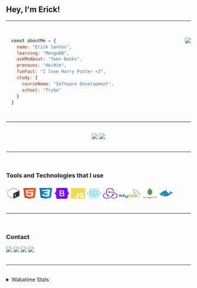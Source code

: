## Hey, I'm Erick!

---
</br>
<div align="center">
  <img height="200px" align="right" style="margin-left:30px;" src="https://media.tumblr.com/tumblr_m4vjobYRbG1qj3ir1.gif" />
  <div align="left" style="display: inline_block" markdown="1">
    
```js
  const aboutMe = {
    name: "Erick Santos",
    learning: "MongoDB",
    askMeAbout: "Teen Books",
    pronouns: "He/Him",
    funFact: "I love Harry Potter <3",
    study: {
      courseName: "Software Development",
      school: "Trybe"
    }
  }
```
    
  </div>
</div>
</br>

---

</br>
<div align="center">
  <img height="180em" src="https://github-readme-stats.vercel.app/api?username=erick-ol&show_icons=true&theme=dracula&include_all_commits=true&count_private=true&icon_color=2FC18C&title_color=2FC18C&bg_color=1A1D21"/>
  <img height="180em" src="https://github-readme-stats.vercel.app/api/top-langs/?username=erick-ol&layout=compact&langs_count=7&theme=dracula&title_color=2FC18C&bg_color=1A1D21"/>
</div>
</br>

---

</br>

### Tools and Technologies that I use

<div>
  <img align="center" alt="bash" height="30" width="40" src="https://raw.githubusercontent.com/devicons/devicon/master/icons/bash/bash-original.svg">
  <img align="center" alt="HTML" height="30" width="40" src="https://raw.githubusercontent.com/devicons/devicon/master/icons/html5/html5-original.svg">
  <img align="center" alt="CSS" height="30" width="40" src="https://raw.githubusercontent.com/devicons/devicon/master/icons/css3/css3-original.svg">
  <img align="center" alt="bootstrap" height="30" width="40" src="https://raw.githubusercontent.com/devicons/devicon/master/icons/bootstrap/bootstrap-original.svg">
  <img align="center" alt="Js" height="30" width="40" src="https://raw.githubusercontent.com/devicons/devicon/master/icons/javascript/javascript-plain.svg">
  <img align="center" alt="React" height="30" width="40" src="https://raw.githubusercontent.com/devicons/devicon/master/icons/react/react-original.svg">
  <img align="center" alt="redux" height="30" width="40" src="https://raw.githubusercontent.com/devicons/devicon/master/icons/redux/redux-original.svg">
  <img align="center" alt="mysql" height="45" width="60" src="https://raw.githubusercontent.com/devicons/devicon/master/icons/mysql/mysql-original-wordmark.svg">
  <img align="center" alt="mongodb" height="30" width="40" src="https://raw.githubusercontent.com/devicons/devicon/master/icons/mongodb/mongodb-original-wordmark.svg">
  <img align="center" alt="Docker" height="30" width="40" src="https://raw.githubusercontent.com/devicons/devicon/master/icons/docker/docker-original.svg">
</div>
</br>

---

</br>

### Contact

<div>
  <a href="https://www.linkedin.com/in/erickosantos/" target="_blank"><img src="https://img.shields.io/badge/-LinkedIn-%230077B5?style=for-the-badge&logo=linkedin&logoColor=white" target="_blank"></a> 
  <a href = "mailto:erickosantos.dev@gmail.com"><img src="https://img.shields.io/badge/-Gmail-%23333?style=for-the-badge&logo=gmail&logoColor=white" target="_blank"></a>
  <a href="https://instagram.com/rick.ods" target="_blank"><img src="https://img.shields.io/badge/-Instagram-%23E4405F?style=for-the-badge&logo=instagram&logoColor=white" target="_blank"></a>
 <a href="https://discord.com/users/692041528415223898" target="_blank"><img src="https://img.shields.io/badge/Discord-7289DA?style=for-the-badge&logo=discord&logoColor=white" target="_blank"></a> 
  
</div>
</br>

---

</br>

<details>
  <summary>Wakatime Stats</summary>
<br>
<!--START_SECTION:waka-->
![Profile Views](http://img.shields.io/badge/Profile%20Views-33-blue)

**🐱 My GitHub Data** 

> 🏆 538 Contributions in the Year 2021
 > 
> 📦 98.3 kB Used in GitHub's Storage 
 > 
> 💼 Opted to Hire
 > 
> 📜 24 Public Repositories 
 > 
> 🔑 3 Private Repositories  
 > 
**I'm an Early 🐤** 

```text
🌞 Morning    9 commits      ░░░░░░░░░░░░░░░░░░░░░░░░░   2.07% 
🌆 Daytime    212 commits    ████████████░░░░░░░░░░░░░   48.85% 
🌃 Evening    205 commits    ███████████░░░░░░░░░░░░░░   47.24% 
🌙 Night      8 commits      ░░░░░░░░░░░░░░░░░░░░░░░░░   1.84%

```
📅 **I'm Most Productive on Tuesday** 

```text
Monday       99 commits     █████░░░░░░░░░░░░░░░░░░░░   22.81% 
Tuesday      102 commits    ██████░░░░░░░░░░░░░░░░░░░   23.5% 
Wednesday    97 commits     █████░░░░░░░░░░░░░░░░░░░░   22.35% 
Thursday     64 commits     ███░░░░░░░░░░░░░░░░░░░░░░   14.75% 
Friday       26 commits     █░░░░░░░░░░░░░░░░░░░░░░░░   5.99% 
Saturday     23 commits     █░░░░░░░░░░░░░░░░░░░░░░░░   5.3% 
Sunday       23 commits     █░░░░░░░░░░░░░░░░░░░░░░░░   5.3%

```


📊 **This Week I Spent My Time On** 

```text
⌚︎ Time Zone: America/Sao_Paulo

💬 Programming Languages: 
SQL                      4 hrs 1 min         ███████░░░░░░░░░░░░░░░░░░   28.93% 
JavaScript               3 hrs 38 mins       ██████░░░░░░░░░░░░░░░░░░░   26.16% 
YAML                     3 hrs 3 mins        █████░░░░░░░░░░░░░░░░░░░░   21.99% 
JSON                     1 hr 10 mins        ██░░░░░░░░░░░░░░░░░░░░░░░   8.41% 
Other                    1 hr 8 mins         ██░░░░░░░░░░░░░░░░░░░░░░░   8.24%

🔥 Editors: 
VS Code                  13 hrs 54 mins      █████████████████████████   100.0%

🐱‍💻 Projects: 
sd-013-a-mysql-one-for-al5 hrs 12 mins       █████████░░░░░░░░░░░░░░░░   37.42% 
sd-013-a-project-docker-t4 hrs 16 mins       ███████░░░░░░░░░░░░░░░░░░   30.75% 
testes                   3 hrs 24 mins       ██████░░░░░░░░░░░░░░░░░░░   24.53% 
docker-introducao        37 mins             █░░░░░░░░░░░░░░░░░░░░░░░░   4.5% 
docker-class             22 mins             ░░░░░░░░░░░░░░░░░░░░░░░░░   2.73%

💻 Operating System: 
Linux                    13 hrs 54 mins      █████████████████████████   100.0%

```

**I Mostly Code in JavaScript** 

```text
JavaScript               15 repos            ██████████████░░░░░░░░░░░   57.69% 
PHP                      3 repos             ███░░░░░░░░░░░░░░░░░░░░░░   11.54% 
HTML                     3 repos             ███░░░░░░░░░░░░░░░░░░░░░░   11.54% 
CSS                      2 repos             ██░░░░░░░░░░░░░░░░░░░░░░░   7.69% 
TypeScript               2 repos             ██░░░░░░░░░░░░░░░░░░░░░░░   7.69%

```


**Timeline**

![Chart not found](https://raw.githubusercontent.com/erick-ol/erick-ol/main/charts/bar_graph.png) 


 Last Updated on 12/11/2021
<!--END_SECTION:waka--> 
</details>
